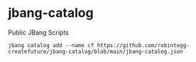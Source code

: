 # jbang-catalog
Public JBang Scripts

```shell
jbang catalog add --name cf https://github.com/robintegg-createfuture/jbang-catalog/blob/main/jbang-catalog.json
```